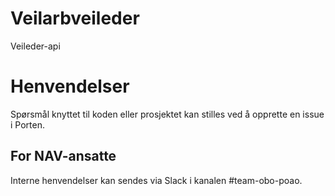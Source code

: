Veilarbveileder
===============

Veileder-api

# Henvendelser

Spørsmål knyttet til koden eller prosjektet kan stilles ved å opprette en issue i Porten.

## For NAV-ansatte

Interne henvendelser kan sendes via Slack i kanalen #team-obo-poao.

